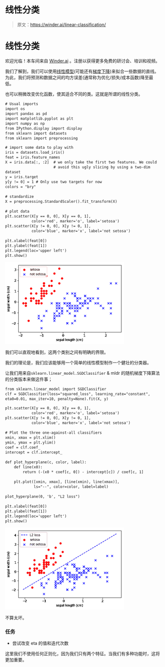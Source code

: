 # 线性分类

> 原文：<https://winder.ai/linear-classification/>

# 线性分类

欢迎光临！本车间来自 [Winder.ai](https://Winder.ai/?utm_source=winderresearch&utm_medium=notebook&utm_campaign=workshop&utm_term=individual) 。注册以获得更多免费的研讨会、培训和视频。

我们了解到，我们可以使用[线性模型](https://winder.ai/401-linear-regression/)(可能还有[梯度下降](https://winder.ai/402-optimisation-and-gradient-descent/))来拟合一些数据的直线。为此，我们将预测和数据之间的均方误差(通常称为优化/损失/成本函数)降至最低。

也可以稍微改变优化函数，使其适合不同的类。这就是所谓的线性分类。

```
# Usual imports
import os
import pandas as pd
import matplotlib.pyplot as plt
import numpy as np
from IPython.display import display
from sklearn import datasets
from sklearn import preprocessing 
```

```
# import some data to play with
iris = datasets.load_iris()
feat = iris.feature_names
X = iris.data[:, :2]  # we only take the first two features. We could
                      # avoid this ugly slicing by using a two-dim dataset
y = iris.target
y[y != 0] = 1 # Only use two targets for now
colors = "bry"

# standardize
X = preprocessing.StandardScaler().fit_transform(X)

# plot data
plt.scatter(X[y == 0, 0], X[y == 0, 1],
            color='red', marker='o', label='setosa')
plt.scatter(X[y != 0, 0], X[y != 0, 1],
            color='blue', marker='x', label='not setosa')

plt.xlabel(feat[0])
plt.ylabel(feat[1])
plt.legend(loc='upper left')
plt.show() 
```

![png](img/e85aeb377ddc218d8ab1962a272c05a0.png)

我们可以直观地看到，这两个类别之间有明确的界限。

我们的理论是，我们应该能够用一个简单的线性模型制作一个健壮的分类器。

让我们用来自`sklearn.linear_model.SGDClassifier` & mldr 的随机梯度下降算法的分类版本来做这件事；

```
from sklearn.linear_model import SGDClassifier
clf = SGDClassifier(loss="squared_loss", learning_rate="constant", eta0=0.01, max_iter=10, penalty=None).fit(X, y) 
```

```
plt.scatter(X[y == 0, 0], X[y == 0, 1],
            color='red', marker='o', label='setosa')
plt.scatter(X[y != 0, 0], X[y != 0, 1],
            color='blue', marker='x', label='not setosa')

# Plot the three one-against-all classifiers
xmin, xmax = plt.xlim()
ymin, ymax = plt.ylim()
coef = clf.coef_
intercept = clf.intercept_

def plot_hyperplane(c, color, label):
    def line(x0):
        return (-(x0 * coef[c, 0]) - intercept[c]) / coef[c, 1]

    plt.plot([xmin, xmax], [line(xmin), line(xmax)],
             ls="--", color=color, label=label)

plot_hyperplane(0, 'b', "L2 loss")

plt.xlabel(feat[0])
plt.ylabel(feat[1])
plt.legend(loc='upper left')
plt.show() 
```

![png](img/65b2e3227960022dd21aee1408d22682.png)

不算太坏。

### 任务

*   尝试改变 eta 的值和迭代次数

这里我们不使用任何正则化，因为我们只有两个特征。当我们有多种功能时，这将更加重要。